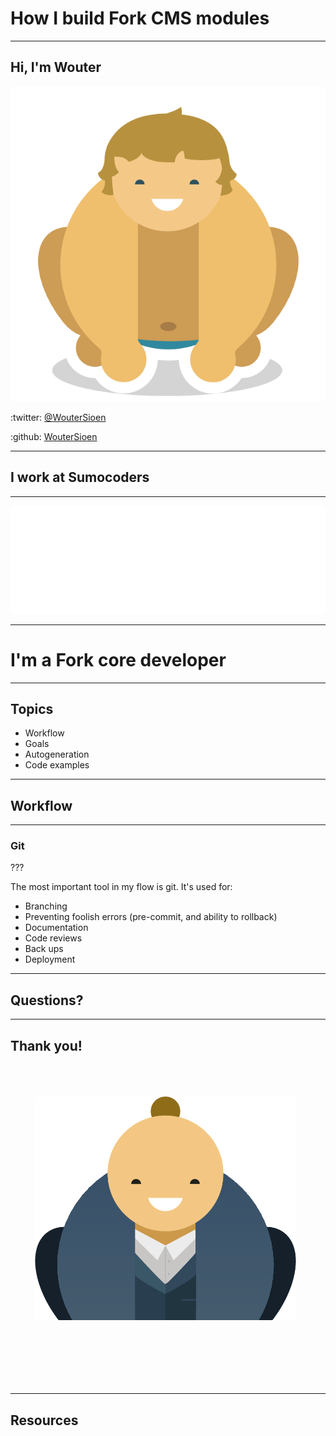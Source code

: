 # How I build Fork CMS modules

---

## Hi, I'm Wouter

![Sumo Wouter](img/Sumo_Wouter.png)

:twitter: [@WouterSioen](http://twitter.com/WouterSioen)

:github: [WouterSioen](http://github.com/WouterSioen)

---

## I work at Sumocoders

---

![I mainly use Symfony](img/symfony.png)

---

# I'm a Fork core developer

---

## Topics

* Workflow
* Goals
* Autogeneration
* Code examples

---

## Workflow

---

### Git

???

The most important tool in my flow is git. It's used for:

* Branching
* Preventing foolish errors (pre-commit, and ability to rollback)
* Documentation
* Code reviews
* Back ups
* Deployment

---

## Questions?

---

## Thank you!

![Thanks](img/thanks.png)

---

## Resources
